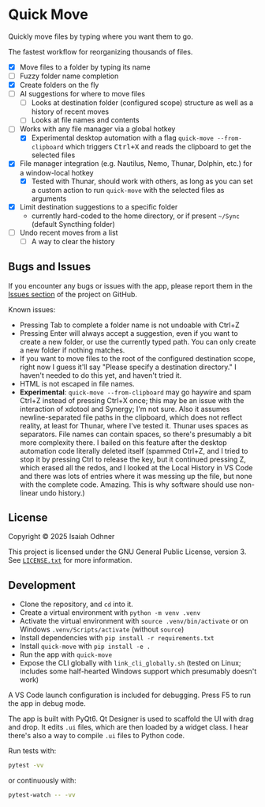 # Quick Move

Quickly move files by typing where you want them to go.

The fastest workflow for reorganizing thousands of files.

- [x] Move files to a folder by typing its name
- [ ] Fuzzy folder name completion
- [x] Create folders on the fly
- [ ] AI suggestions for where to move files
  - [ ] Looks at destination folder (configured scope) structure as well as a history of recent moves
  - [ ] Looks at file names and contents
- [ ] Works with any file manager via a global hotkey
  - [x] Experimental desktop automation with a flag `quick-move --from-clipboard` which triggers <kbd>Ctrl+X</kbd> and reads the clipboard to get the selected files
- [x] File manager integration (e.g. Nautilus, Nemo, Thunar, Dolphin, etc.) for a window-local hotkey
  - [x] Tested with Thunar, should work with others, as long as you can set a custom action to run `quick-move` with the selected files as arguments
- [x] Limit destination suggestions to a specific folder
  - currently hard-coded to the home directory, or if present `~/Sync` (default Syncthing folder)
- [ ] Undo recent moves from a list
  - [ ] A way to clear the history

## Bugs and Issues

If you encounter any bugs or issues with the app, please report them in the [Issues section](https://github.com/1j01/quick-move/issues) of the project on GitHub.

Known issues:
- Pressing Tab to complete a folder name is not undoable with Ctrl+Z
- Pressing Enter will always accept a suggestion, even if you want to create a new folder, or use the currently typed path. You can only create a new folder if nothing matches.
- If you want to move files to the root of the configured destination scope, right now I guess it'll say "Please specify a destination directory."
  I haven't needed to do this yet, and haven't tried it.
- HTML is not escaped in file names.
- **Experimental**: `quick-move --from-clipboard` may go haywire and spam Ctrl+Z instead of pressing Ctrl+X once; this may be an issue with the interaction of xdotool and Synergy; I'm not sure. Also it assumes newline-separated file paths in the clipboard, which does not reflect reality, at least for Thunar, where I've tested it. Thunar uses spaces as separators. File names can contain spaces, so there's presumably a bit more complexity there. I bailed on this feature after the desktop automation code literally deleted itself (spammed Ctrl+Z, and I tried to stop it by pressing Ctrl to release the key, but it continued pressing Z, which erased all the redos, and I looked at the Local History in VS Code and there was lots of entries where it was messing up the file, but none with the complete code. Amazing. This is why software should use non-linear undo history.)

## License

Copyright © 2025 Isaiah Odhner

This project is licensed under the GNU General Public License, version 3. See [`LICENSE.txt`](https://github.com/1j01/quick-move/blob/main/LICENSE.txt) for more information.

## Development

- Clone the repository, and `cd` into it.
- Create a virtual environment with `python -m venv .venv`
- Activate the virtual environment with `source .venv/bin/activate` or on Windows `.venv/Scripts/activate` (without `source`)
- Install dependencies with `pip install -r requirements.txt`
- Install `quick-move` with `pip install -e .`
- Run the app with `quick-move`
- Expose the CLI globally with `link_cli_globally.sh` (tested on Linux; includes some half-hearted Windows support which presumably doesn't work)

A VS Code launch configuration is included for debugging. Press F5 to run the app in debug mode.

The app is built with PyQt6. Qt Designer is used to scaffold the UI with drag and drop. It edits `.ui` files, which are then loaded by a widget class.
I hear there's also a way to compile `.ui` files to Python code.

Run tests with:
```bash
pytest -vv
```
or continuously with:
```bash
pytest-watch -- -vv
```

